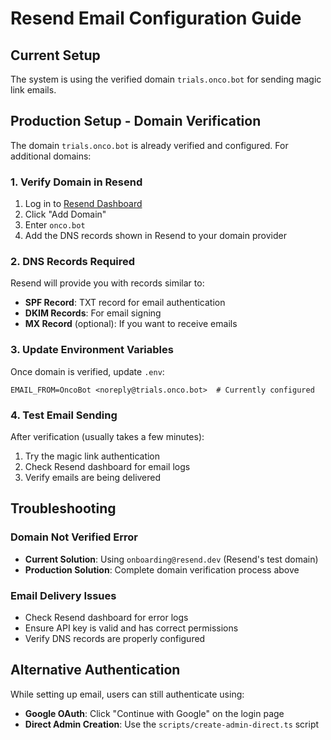 # Resend Email Configuration Guide

## Current Setup
The system is using the verified domain `trials.onco.bot` for sending magic link emails.

## Production Setup - Domain Verification

The domain `trials.onco.bot` is already verified and configured. For additional domains:

### 1. Verify Domain in Resend
1. Log in to [Resend Dashboard](https://resend.com/domains)
2. Click "Add Domain"
3. Enter `onco.bot`
4. Add the DNS records shown in Resend to your domain provider

### 2. DNS Records Required
Resend will provide you with records similar to:
- **SPF Record**: TXT record for email authentication
- **DKIM Records**: For email signing
- **MX Record** (optional): If you want to receive emails

### 3. Update Environment Variables
Once domain is verified, update `.env`:
```env
EMAIL_FROM=OncoBot <noreply@trials.onco.bot>  # Currently configured
```

### 4. Test Email Sending
After verification (usually takes a few minutes):
1. Try the magic link authentication
2. Check Resend dashboard for email logs
3. Verify emails are being delivered

## Troubleshooting

### Domain Not Verified Error
- **Current Solution**: Using `onboarding@resend.dev` (Resend's test domain)
- **Production Solution**: Complete domain verification process above

### Email Delivery Issues
- Check Resend dashboard for error logs
- Ensure API key is valid and has correct permissions
- Verify DNS records are properly configured

## Alternative Authentication
While setting up email, users can still authenticate using:
- **Google OAuth**: Click "Continue with Google" on the login page
- **Direct Admin Creation**: Use the `scripts/create-admin-direct.ts` script